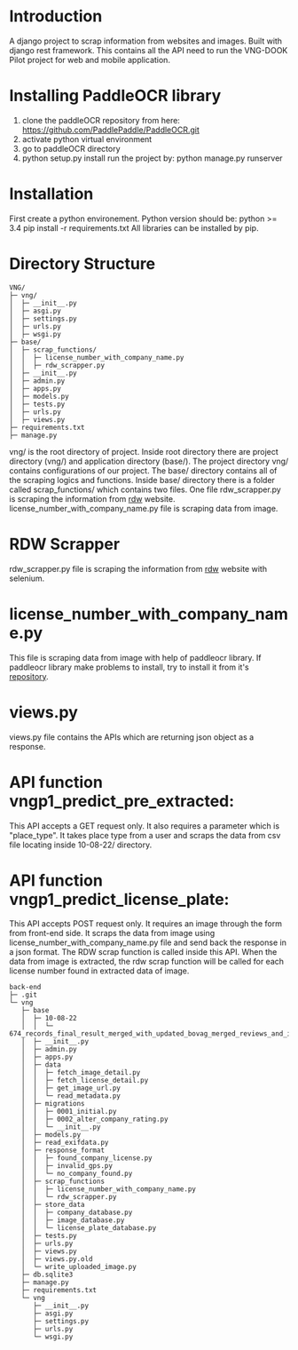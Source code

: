 # Introduction

A django project to scrap information from websites and images. Built with django rest framework. This contains all the API need to run the VNG-DOOK Pilot project for web and mobile application.

# Installing PaddleOCR library

1. clone the paddleOCR repository from here: https://github.com/PaddlePaddle/PaddleOCR.git
2. activate python virtual environment
3. go to paddleOCR directory
4. python setup.py install
   run the project by: python manage.py runserver

# Installation

First create a python environement.
Python version should be: python >= 3.4
pip install -r requirements.txt
All libraries can be installed by pip.

# Directory Structure

```
VNG/
├─ vng/
│  ├─ __init__.py
│  ├─ asgi.py
│  ├─ settings.py
│  ├─ urls.py
│  ├─ wsgi.py
├─ base/
│  ├─ scrap_functions/
│  │  ├─ license_number_with_company_name.py
│  │  ├─ rdw_scrapper.py
│  ├─ __init__.py
│  ├─ admin.py
│  ├─ apps.py
│  ├─ models.py
│  ├─ tests.py
│  ├─ urls.py
│  ├─ views.py
├─ requirements.txt
├─ manage.py
```

vng/ is the root directory of project. Inside root directory there are project directory (vng/) and application directory (base/).
The project directory vng/ contains configurations of our project.
The base/ directory contains all of the scraping logics and functions. Inside base/ directory there is a folder called scrap_functions/ which contains two files.
One file rdw_scrapper.py is scraping the information from [rdw](https://ovi.rdw.nl/default.aspx) website. license_number_with_company_name.py file is scraping data from image.

# RDW Scrapper

rdw_scrapper.py file is scraping the information from [rdw](https://ovi.rdw.nl/default.aspx) website with selenium.

# license_number_with_company_name.py

This file is scraping data from image with help of paddleocr library. If paddleocr library make problems to install, try to install it from it's [repository](https://github.com/PaddlePaddle/PaddleOCR).

# views.py

views.py file contains the APIs which are returning json object as a response.

# API function vngp1_predict_pre_extracted:

This API accepts a GET request only. It also requires a parameter which is "place_type". It takes place type from a user and scraps the data from csv file locating inside 10-08-22/ directory.

# API function vngp1_predict_license_plate:

This API accepts POST request only. It requires an image through the form from front-end side. It scraps the data from image using license_number_with_company_name.py file and send back the response in a json format.
The RDW scrap function is called inside this API. When the data from image is extracted, the rdw scrap function will be called for each license number
found in extracted data of image.

```
back-end
├─ .git
└─ vng
   ├─ base
   │  ├─ 10-08-22
   │  │  └─ 674_records_final_result_merged_with_updated_bovag_merged_reviews_and_irregularities.csv
   │  ├─ __init__.py
   │  ├─ admin.py
   │  ├─ apps.py
   │  ├─ data
   │  │  ├─ fetch_image_detail.py
   │  │  ├─ fetch_license_detail.py
   │  │  ├─ get_image_url.py
   │  │  └─ read_metadata.py
   │  ├─ migrations
   │  │  ├─ 0001_initial.py
   │  │  ├─ 0002_alter_company_rating.py
   │  │  └─ __init__.py
   │  ├─ models.py
   │  ├─ read_exifdata.py
   │  ├─ response_format
   │  │  ├─ found_company_license.py
   │  │  ├─ invalid_gps.py
   │  │  └─ no_company_found.py
   │  ├─ scrap_functions
   │  │  ├─ license_number_with_company_name.py
   │  │  └─ rdw_scrapper.py
   │  ├─ store_data
   │  │  ├─ company_database.py
   │  │  ├─ image_database.py
   │  │  └─ license_plate_database.py
   │  ├─ tests.py
   │  ├─ urls.py
   │  ├─ views.py
   │  ├─ views.py.old
   │  └─ write_uploaded_image.py
   ├─ db.sqlite3
   ├─ manage.py
   ├─ requirements.txt
   └─ vng
      ├─ __init__.py
      ├─ asgi.py
      ├─ settings.py
      ├─ urls.py
      └─ wsgi.py

```
